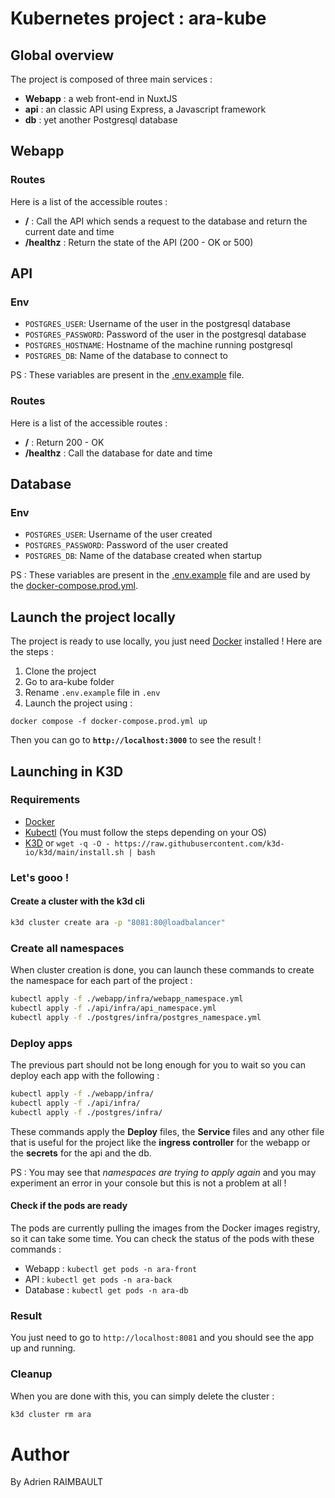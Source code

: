 # Kubernetes project : ara-kube


## Global overview

The project is composed of three main services :
- **Webapp** : a web front-end in NuxtJS
- **api** : an classic API using Express, a Javascript framework
- **db** : yet another Postgresql database

## Webapp

### Routes

Here is a list of the accessible routes :
- **/** : Call the API which sends a request to the database and return the current date and time
-  **/healthz** : Return the state of the API (200 - OK or 500) 

## API

### Env

- `POSTGRES_USER`: Username of the user in the postgresql database
- `POSTGRES_PASSWORD`: Password of the user in the postgresql database
- `POSTGRES_HOSTNAME`: Hostname of the machine running postgresql
- `POSTGRES_DB`: Name of the database to connect to

PS : These variables are present in the [.env.example](.env.example) file.

### Routes

Here is a list of the accessible routes :
- **/** : Return 200 - OK
-  **/healthz** : Call the database for date and time

## Database

### Env

- `POSTGRES_USER`: Username of the user created
- `POSTGRES_PASSWORD`: Password of the user created
- `POSTGRES_DB`: Name of the database created when startup

PS : These variables are present in the [.env.example](.env.example) file and are used by the [docker-compose.prod.yml](docker-compose.prod.yml).


## Launch the project locally

The project is ready to use locally, you just need [Docker](https://docs.docker.com/get-docker/) installed !
Here are the steps :

1. Clone the project
2. Go to ara-kube folder
3. Rename `.env.example` file in `.env`
4. Launch the project using :

```
docker compose -f docker-compose.prod.yml up
```

Then you can go to **`http://localhost:3000`** to see the result !


## Launching in K3D

### Requirements

- [Docker](https://docs.docker.com/get-docker/)
- [Kubectl](https://kubernetes.io/docs/tasks/tools/#kubectl) (You must follow the steps depending on your OS)
- [K3D](https://k3d.io/v5.5.1/) or `wget -q -O - https://raw.githubusercontent.com/k3d-io/k3d/main/install.sh | bash`

### Let's gooo !
#### Create a cluster with the k3d cli

```bash
k3d cluster create ara -p "8081:80@loadbalancer"
```

### Create all namespaces

When cluster creation is done, you can launch these commands to create the namespace for each part of the project : 
```bash
kubectl apply -f ./webapp/infra/webapp_namespace.yml
kubectl apply -f ./api/infra/api_namespace.yml
kubectl apply -f ./postgres/infra/postgres_namespace.yml
```

### Deploy apps

The previous part should not be long enough for you to wait so you can deploy each app with the following : 
```bash
kubectl apply -f ./webapp/infra/
kubectl apply -f ./api/infra/
kubectl apply -f ./postgres/infra/
```
These commands apply the **Deploy** files, the **Service** files and any other file that is useful for the project like the **ingress controller** for the webapp or the **secrets** for the api and the db.

PS : You may see that *namespaces are trying to apply again* and you may experiment an error in your console but this is not a problem at all !

#### Check if the pods are ready

The pods are currently pulling the images from the Docker images registry, so it can take some time. You can check the status of the pods with these commands :

- Webapp : `kubectl get pods -n ara-front`
- API : `kubectl get pods -n ara-back`
- Database : `kubectl get pods -n ara-db`

### Result

You just need to go to `http://localhost:8081` and you should see the app up and running.


### Cleanup
 
 When you are done with this, you can simply delete the cluster :
```bash
k3d cluster rm ara
```

# Author
By Adrien RAIMBAULT 